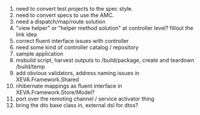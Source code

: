   1. need to convert test projects to the spec style.
  1. need to convert specs to use the AMC.
  1. need a dispatch/map/route solution
  1. "view helper" or "helper method solution" at controller level? fillout the link idea
  1. correct fluent interface issues with controller
  1. need  some kind of controller catalog / repository
  1. sample application
  1. msbuild script, harvest outputs to /build/package, create and teardown /build/temp
  1. add obvious validators, address naming issues in XEVA.Framework.Shared
  1. nhibernate mappings as fluent interface in XEVA.Framework.Store/Model?
  1. port over the remoting channel / service activator thing
  1. bring the dto base class in, external dsl for dtos?